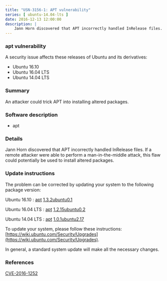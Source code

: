 ```yaml
---
title: "USN-3156-1: APT vulnerability"
series: [ ubuntu-14.04-lts ]
date: 2016-12-13 12:00:00
description: |
    Jann Horn discovered that APT incorrectly handled InRelease files. If a remote attacker were able to perform a man-in-the-middle attack, this flaw could potentially be used to install altered packages. 
--- 
```

 
### apt vulnerability

A security issue affects these releases of Ubuntu and its derivatives:

* Ubuntu 16.10
* Ubuntu 16.04 LTS
* Ubuntu 14.04 LTS

### Summary

An attacker could trick APT into installing altered packages. 

### Software description

* apt 

### Details

Jann Horn discovered that APT incorrectly handled InRelease files. If a remote attacker were able to perform a man-in-the-middle attack, this flaw could potentially be used to install altered packages. 

### Update instructions

The problem can be corrected by updating your system to the following package version:

Ubuntu 16.10
 : [apt](https://launchpad.net/ubuntu/+source/apt) <span> [1.3.2ubuntu0.1](https://launchpad.net/ubuntu/+source/apt/1.3.2ubuntu0.1) </span> 

Ubuntu 16.04 LTS
 : [apt](https://launchpad.net/ubuntu/+source/apt) <span> [1.2.15ubuntu0.2](https://launchpad.net/ubuntu/+source/apt/1.2.15ubuntu0.2) </span> 

Ubuntu 14.04 LTS
 : [apt](https://launchpad.net/ubuntu/+source/apt) <span> [1.0.1ubuntu2.17](https://launchpad.net/ubuntu/+source/apt/1.0.1ubuntu2.17) </span> 

To update your system, please follow these instructions: [https://wiki.ubuntu.com/Security/Upgrades](https://wiki.ubuntu.com/Security/Upgrades).

In general, a standard system update will make all the necessary changes. 

### References

 [CVE-2016-1252](http://people.ubuntu.com/~ubuntu-security/cve/CVE-2016-1252)
 
